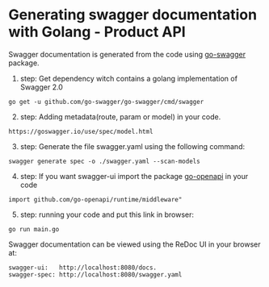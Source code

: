 # Generating swagger documentation with Golang - Product API

Swagger documentation is generated from the code using [go-swagger](https://github.com/go-swagger/go-swagger) package.

1) step: Get dependency witch contains a golang implementation of Swagger 2.0 
```
go get -u github.com/go-swagger/go-swagger/cmd/swagger
```
2) step: Adding metadata(route, param or model) in your code.
```
https://goswagger.io/use/spec/model.html
```
3) step: Generate the file swagger.yaml using the following command:
```
swagger generate spec -o ./swagger.yaml --scan-models
```
4) step: If you want swagger-ui import the package [go-openapi](https://github.com/go-openapi/runtime/tree/master/middleware) in your code
```
import github.com/go-openapi/runtime/middleware"
```
5) step: running your code and put this link in browser:
```
go run main.go
```
Swagger documentation can be viewed using the ReDoc UI in your browser at:
```
swagger-ui:   http://localhost:8080/docs.
swagger-spec: http://localhost:8080/swagger.yaml
```

